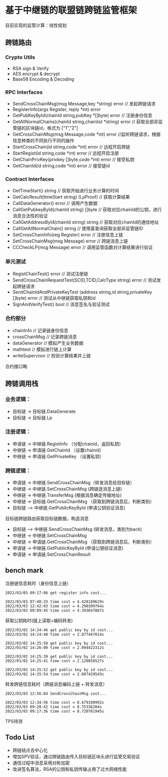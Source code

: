 # 基于中继链的联盟链跨链监管框架
目前实现的监管计算：线性规划

## 跨链路由

### Crypto Utils
* RSA sign & Verify
* AES encrypt & decrypt
* Base58 Encoding & Decoding

### RPC Interfaces
 * SendCrossChainMsg(msg Message,key *string) error // 发起跨链请求
 * RegisterInfo(args Register, reply *int) error
 * GetPubKeyById(chainId string,pubKey *[]byte) error // 注册身份信息
 * GetAllNormalChains(chainId string,chainlist *string) error // 获取全部非监管链的区块链id，格式为 ["1","2"]
 * GetCrossChainMsg(msg Message,code *int) error //监听跨链请求，根据信息种类的不同执行不同的操作
 * StartCrossChain(id string,code *int) error // 远程开启跨链
 * StartRegist(id string,code *int) error // 远程开启注册
 * GetChainPrivKey(privkey []byte,code *int) error // 接受私钥
 * GetChainId(id string,code *int) error // 接受链id
### Contract Interfaces
* GetTimeStart() string // 获取开始进行业务计算的时间
* GetCalcResult(timeStart string)  (LpProof) // 获取计算结果
* CallDataGenerator() error // 调用产生数据
* CallGetPubkeyById(chainId string) []byte // 获取对应chainId的公钥，进行消息合法性的验证
* CallGetAddressById(chainId string) string // 获取对应chainId的通信地址
* CallGetAllNormalChain() string // 使用富查询获取全部非监管链ID
* SetCrossChainInfo(reg Register) error // 注册信息上链
* SetCrossChainMsg(msg Message) error // 跨链消息上链
* CCCheckLP(msg Message) error // 调用监管函数对计算结果进行验证

### 单元测试
* RegistChainTest() error // 测试注册链
* SendCrossChainRequestTest(SCID,TCID,CalcType string) error // 测试发起跨链请求
* SendChainIdAndPrivateKeyTest (address string,id string,privateKey []byte) error // 测试从中继链获取私钥和id
* SignAndVerifyTest() bool // 消息签名与验证测试

### 合约部分
* chainInfo // 记录链身份信息
* crossChainMsg // 记录跨链消息
* dataGenerator // 模拟产生业务数据
* mathtest // 模拟进行链上计算
* writeSupervisor // 校验计算结果并上链

合约接口略

## 跨链调用栈
### 业务逻辑：
* 目标链 -> 目标链.DataGenerate
* 目标链 -> 目标链.Lp

### 注册逻辑：
* 申请链 -> 中继链.RegistInfo （分配chainid，返回私钥）
* 中继链 -> 申请链.GetChainId （设置chainid）
* 中继链 -> 申请链.GetPrivateKey （设置私钥）

### 跨链逻辑：
* 申请链 -> 中继链.SendCrossChainMsg（转发消息给目标链）
* 中继链 -> 中继链.SetCrossChainMsg (跨链连消息上链)
* 中继链 -> 中继链.TransferMsg (根据消息确定传输地址)
* 中继链 -> 目标链.GetCrossChainMsg  （获取到跨链消息后，判断类别）
* 目标链 —> 中继链.GetPublicKeyById   (申请公钥验证消息)

目标链跨链路由获取目标链数据，构造消息
* 目标链 —> 中继链.SendCrossChainMsg  (转发消息，类别为back)
* 中继链 -> 中继链.SetCrossChainMsg
* 中继链 -> 申请链.GetCrossChainMsg  （获取到跨链消息后，判断类别）
* 申请链 -> 中继链.GetPublicKeyById   (申请公钥验证消息)
* 申请链 -> 申请链.SetCrossChainResult

## bench mark

注册链信息耗时（身份信息上链）
```
2022/03/03 09:17:06 get register info cost...

2022/03/03 07:48:33 time cost = 4.428189629s
2022/03/03 12:42:03 time cost = 4.290309764s
2022/03/03 09:09:45 time cost = 4.393647887s
```

获取公钥耗时(链上读取+编码转发)
```
2022/03/02 14:24:46 get public key by id cost...
2022/03/02 14:24:48 time cost = 2.077447014s

2022/03/02 14:25:58 get public key by id cost...
2022/03/02 14:26:00 time cost = 2.094422312s

2022/03/02 14:25:39 get public key by id cost...
2022/03/02 14:25:41 time cost = 2.120858527s

2022/03/02 14:25:52 get public key by id cost...
2022/03/02 14:25:54 time cost = 2.087429543s

```

转发跨链信息耗时（跨链消息编码上链 + 转发消息）
```
2022/03/03 12:56:04 SendCrossChainMsg cost...

2022/03/03 12:34:56 time cost = 8.679100992s
2022/03/03 09:20:42 time cost = 8.75336204s
2022/03/03 09:17:36 time cost = 8.720701945s
```

TPS待测

## Todo List
* 跨链结点去中心化
* 增加SPV验证，通过跨链路由传入目标链区块头进行监管交易验证
* 通信过程中消息采用对称加密
* 改进签名算法，RSA的公钥和私钥传输占用了过大网络性能




